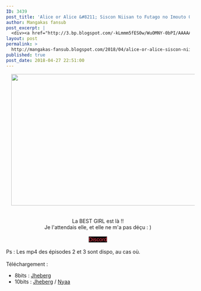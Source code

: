 ```yaml
---
ID: 3439
post_title: 'Alice or Alice &#8211; Siscon Niisan to Futago no Imouto 04'
author: Mangakas fansub
post_excerpt: |
  <div><a href="http://3.bp.blogspot.com/-kLmmm5fES0w/WuOMNY-0bPI/AAAAAAAABMs/OCLcP4LQIYEQpGo-LkQk53aa0kJ8C2mEQCK4BGAYYCw/s1600/Alice%2Bor%2BAlice%2B-%2B04.png" imageanchor="1"><img border="0" height="360" src="https://3.bp.blogspot.com/-kLmmm5fES0w/WuOMNY-0bPI/AAAAAAAABMs/OCLcP4LQIYEQpGo-LkQk53aa0kJ8C2mEQCK4BGAYYCw/s640/Alice%2Bor%2BAlice%2B-%2B04.png" width="640"></a></div><br><br><div>La BEST GIRL est l&agrave; !!</div><div>Je l'attendais elle, et elle ne m'a pas d&eacute;&ccedil;u : )</div><div><br></div><div><a href="https://discord.gg/xzxCd89" target="_blank">Discord</a></div><div><br></div><div>Ps : Les mp4 des &eacute;pisodes 2 et 3 sont dispo, au cas o&ugrave;.</div><div><br></div><div>T&eacute;l&eacute;chargement :&nbsp;</div><div></div><ul><li>8bits : <a href="http://www.jheberg.net/captcha/mangakas-fansub-alice-or-alice-siscon-niisan-to-14/" target="_blank">Jheberg</a>&nbsp;</li><li>10bits : <a href="http://www.jheberg.net/captcha/mangakas-fansub-alice-or-alice-siscon-niisan-to-10/" target="_blank">Jheberg</a> / <a href="https://nyaa.si/view/1031084" target="_blank">Nyaa</a></li></ul>
layout: post
permalink: >
  http://mangakas-fansub.blogspot.com/2018/04/alice-or-alice-siscon-niisan-to-futago_27.html
published: true
post_date: 2018-04-27 22:51:00
---
```

<div class="separator" style="clear: both; text-align: center;"><a href="http://3.bp.blogspot.com/-kLmmm5fES0w/WuOMNY-0bPI/AAAAAAAABMs/OCLcP4LQIYEQpGo-LkQk53aa0kJ8C2mEQCK4BGAYYCw/s1600/Alice%2Bor%2BAlice%2B-%2B04.png" imageanchor="1" style="margin-left: 1em; margin-right: 1em;"><img border="0" height="360" src="https://united-subs.dearclouds.com/wp-content/uploads/2018/04/8331a06435a005bee6f5a4aa95dd052e.jpg" width="640" /></a></div><br /><br /><div style="text-align: center;">La BEST GIRL est là !!</div><div style="text-align: center;">Je l'attendais elle, et elle ne m'a pas déçu : )</div><div style="text-align: center;"><br /></div><div style="text-align: center;"><a href="https://discord.gg/xzxCd89" style="background-color: black; color: #ff4152; font-family: &quot;trebuchet ms&quot;, trebuchet, sans-serif; font-size: 14.85px; text-decoration-line: none;" >Discord</a></div><div style="text-align: center;"><br /></div><div style="text-align: left;">Ps : Les mp4 des épisodes 2 et 3 sont dispo, au cas où.</div><div style="text-align: center;"><br /></div><div style="text-align: left;">Téléchargement :&nbsp;</div><div style="text-align: left;"></div><ul><li>8bits : <a href="http://www.jheberg.net/captcha/mangakas-fansub-alice-or-alice-siscon-niisan-to-14/" >Jheberg</a>&nbsp;</li><li>10bits : <a href="http://www.jheberg.net/captcha/mangakas-fansub-alice-or-alice-siscon-niisan-to-10/" >Jheberg</a> / <a href="https://nyaa.si/view/1031084" >Nyaa</a></li></ul>